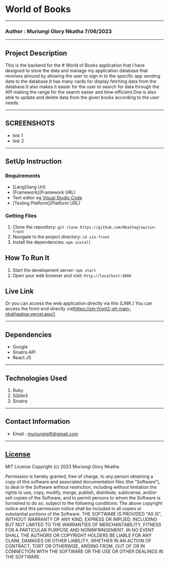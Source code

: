 # World of Books
*****
### Author : Muriungi Glory Nkatha 7/06/2023
****
## Project Description
This is the backend for the # World of Books application that I have designed to store the data and manage my application database that revolves alround by allowing the user to sign in to the specific app sending data to the database.It has many cards for display fetching data from the database.It also makes it easier for the user to search for data through the API making the range for the search easier and time-efficient.One is also able to update and delete data from the given books according to the user needs.
******

## SCREENSHOTS
- link 1
- link 2


********
## SetUp Instruction
### Requirements
* [Lang](lang Url)
* [Framework](Framework URL)
* Text editor eg [Visual Studio Code](https://code.visualstudio.com/download)
* [Testing Platform](Platform URL)


### Getting Files
1. Clone the repository: `git clone https://github.com/Nkathaglow/sin-front`
2. Navigate to the project directory: `cd sin-front`
3. Install the dependencies: `npm install`

## How To Run It
1. Start the development server: `npm start`
2. Open your web browser and visit: `http://localhost:3000`

## Live Link
Or you can access the web application directly via this [LINK.]
You can access the front-end directly via[https://sin-front2-git-main-nkathaglow.vercel.app/]
*****
## Dependencies
- Google
- Sinatra API
- React.JS
*****
## Technologies Used
1. Ruby
2. SQlite3
3. Sinatra

*****
## Contact Information
* Email : muriungigift@gmail.com
*****
## [License](LICENSE)
MIT License
Copyright (c) 2023 Muriungi Glory Nkatha

Permission is hereby granted, free of charge, to any person obtaining a copy
of this software and associated documentation files (the "Software"), to deal
in the Software without restriction, including without limitation the rights
to use, copy, modify, merge, publish, distribute, sublicense, and/or sell
copies of the Software, and to permit persons to whom the Software is
furnished to do so, subject to the following conditions:
The above copyright notice and this permission notice shall be included in all
copies or substantial portions of the Software.
THE SOFTWARE IS PROVIDED "AS IS", WITHOUT WARRANTY OF ANY KIND, EXPRESS OR
IMPLIED, INCLUDING BUT NOT LIMITED TO THE WARRANTIES OF MERCHANTABILITY,
FITNESS FOR A PARTICULAR PURPOSE AND NONINFRINGEMENT. IN NO EVENT SHALL THE
AUTHORS OR COPYRIGHT HOLDERS BE LIABLE FOR ANY CLAIM, DAMAGES OR OTHER
LIABILITY, WHETHER IN AN ACTION OF CONTRACT, TORT OR OTHERWISE, ARISING FROM,
OUT OF OR IN CONNECTION WITH THE SOFTWARE OR THE USE OR OTHER DEALINGS IN THE
SOFTWARE.
